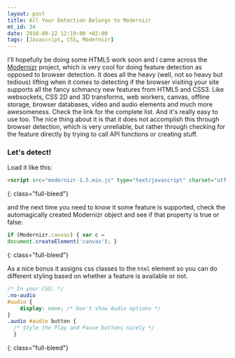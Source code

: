 ```yaml
---
layout: post
title: All Your Detection Belongs to Modernizr
mt_id: 34
date: 2010-09-22 12:19:00 +02:00
tags: [Javascript, CSS, Modernizr]
---
```


I'll hopefully be doing some HTML5 work soon and I came across the
<a href="http://www.modernizr.com/">Modernizr</a> project, which is very cool for doing feature detection as opposed to browser detection. It does all the heavy (well, not so heavy but tedious) lifting when it comes to detecting if the browser visiting your site supports all the fancy schmancy new features from HTML5 and CSS3. Like websockets, CSS 2D and 3D transforms, web workers, canvas, offline storage, browser databases, video and audio elements and much more awesomeness. Check the link for the complete list. And it's really easy to use too. The nice thing about it is that it does not accomplish this through browser detection, which is very unreliable, but rather through checking for the feature directly by trying to call API functions or creating stuff.

<h3>Let's detect!</h3>

Load it like this:

```html
<script src="modernizr-1.5.min.js" type="text/javascript" charset="utf-8"
```
{: class="full-bleed"}

 and the next time you need to know it some feature is
supported, check the automagically created Modernizr object and see if that
property is true or false: 

```javascript 
if (Modernizr.canvas) { var c =
document.createElement('canvas'); } 
``` 
{: class="full-bleed"}

As a nice bonus it assigns css classes
to the <code>html</code> element so you can do different styling based on
whether a feature is available or not. 

```css 
/* In your CSS: */ 
.no-audio
#audio { 
    display: none; /* Don't show Audio options */ 
} 
.audio #audio button {
  /* Style the Play and Pause buttons nicely */ 
  }

```
{: class="full-bleed"}


